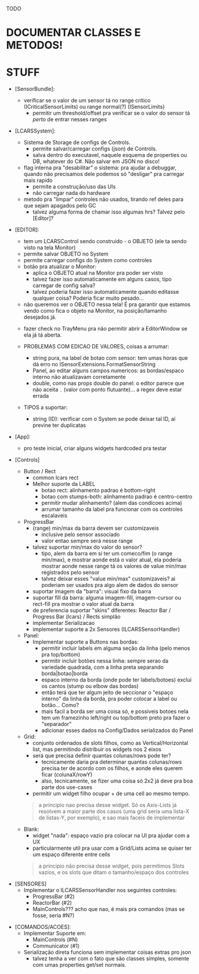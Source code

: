 TODO

# DOCUMENTAR CLASSES E METODOS!

# STUFF
- [SensorBundle]:
    - verificar se o valor de um sensor tá no range critico (ICriticalSensorLimits) ou range normal(?) (ISensorLimits)
        - permitir um threshold/offset pra verificar se o valor do sensor tá *perto* de entrar nesses ranges

- [LCARSSystem]:
    - Sistema de Storage de configs de Controls.
        - permite salvar/carregar configs (json) de Controls.
        - salva dentro do executavel, naquele esquema de properties ou DB, whatever do C#. Não salvar em JSON no disco!
    - flag interna pra "desabilitar" o sistema: pra ajudar a debuggar, quando não precisamos dele podemos só "desligar" pra carregar mais rapido
        * permite a construção/uso das UIs
        * não carregar nada do hardware
    - metodo pra "limpar" controles não usados, tirando ref deles para que sejam apagados pelo GC
        - talvez alguma forma de chamar isso algumas hrs? Talvez pelo [Editor]?

- [EDITOR]:
    - tem um LCARSControl sendo construido - o OBJETO (ele ta sendo visto na tela Monitor)
    - permite salvar OBJETO no System
    - permite carregar configs do System como controles
    - botão pra atualizar o Monitor:
        - aplica o OBJETO atual na Monitor pra poder ser visto
        - talvez fazer isso automaticamente em alguns casos, tipo carregar de config salva?
        + talvez poderia fazer isso automaticamente quando editasse qualquer coisa? Poderia ficar muito pesado...
    * não queremos ver o OBJETO nessa tela! É pra garantir que estamos vendo como fica o objeto na Monitor, na posição/tamanho desejados já.
    - fazer check no TrayMenu pra não permitir abrir a EditorWindow se ela já tá aberta.
    - PROBLEMAS COM EDICAO DE VALORES, coisas a arrumar:
        - string pura, na label de botao com sensor: tem umas horas que dá erro no ISensorExtensions.FormatSensorString
        - Panel, ao editar alguns campos numericos: as bordas/espaco interno não atualizavam corretamente
        - double, como nas props double do panel: o editor parece que não aceita `.` (valor com ponto flutuante)... a regex deve estar errada

    - TIPOS a suportar:
        - string (ID): verificar com o System se pode deixar tal ID, ai previne ter duplicatas

- [App]:
    - pro teste inicial, criar alguns widgets hardcoded pra testar

- [Controls]
    - Button / Rect
        * common lcars rect
        - Melhor suporte da LABEL
            - botao rect: alinhamento padrao é bottom-right
            - botao com stumps-both: alinhamento padrao é centro-centro
            - permitir mudar alinhamento? (alem das condicoes acima)
            - arrumar tamanho da label pra funcionar com os controles escalaveis
    - ProgressBar
        - (range) min/max da barra devem ser customizaveis
            - inclusive pelo sensor associado
            - valor entao sempre será nesse range
        - talvez suportar min/max do valor do sensor?
            - tipo, alem da barra em si ter um comeco/fim (o range min/max), e mostrar aonde está o valor atual, ela poderia mostrar
              aonde nesse range tá os valores de value min/max registrados pelo sensor
            - talvez deixar esses "value min/max" customizaveis? ai poderiam ser usados pra algo alem de dados do sensor
        - suportar imagem da "barra": visual fixo da barra
        - suportar fill da barra: alguma imagem-fill, imagem-cursor ou rect-fill pra mostrar o valor atual da barra
        - de preferencia suportar "skins" diferentes: Reactor Bar / Progress Bar (lcars) / Rects simplão
        - implementar Serializacao
        - implementar suporte a 2x Sensores (ILCARSSensorHandler)
    - Panel:
        - Implementar suporte a Buttons nas bordas:
            - permitir incluir labels em alguma seção da linha (pelo menos pra top/bottom)
            - permitir incluir botões nessa linha: sempre serao da variedade quadrada, com a linha preta separando borda|botao|borda
            * espaco interno da borda (onde pode ter labels/botoes) exclui os cantos (stump ou elbow das bordas)
            * então terá que ter algum jeito de seccionar o "espaço interno" da linha da borda, pra poder colocar a label ou botão... Como?
            * mais facil a borda ser uma coisa só, e possiveis botoes nela tem um framezinho left/right ou top/bottom preto pra fazer o "separador"
            - adicionar esses dados na Config/Dados serializados do Panel
    - Grid:
        - conjunto ordenados de slots filhos, como as Vertical/Horizontal list, mas permitindo distribuir os widgets nos 2 eixos
        - será que precisa definir quantas colunas/rows pode ter?
            - tecnicamente daria pra determinar quantas colunas/rows precisa ter de acordo com os filhos, e aonde eles querem ficar (colunaX/rowY)
            - also, tecnicamente, se fizer uma coisa só 2x2 já deve pra boa parte dos use-cases
        - permitir um widget filho ocupar + de uma cell ao mesmo tempo.
        > a principio nao precisa desse widget. Só os Axis-Lists já resolvem a maior parte dos casos (uma grid seria uma lista-X de listas-Y, por exemplo), e sao mais faceis de implementar
    - Blank:
        - widget "nada": espaço vazio pra colocar na UI pra ajudar com a UX
        - particularmente util pra usar com a Grid/Lists acima se quiser ter um espaço diferente entre cells
        > a principio não precisa desse widget, pois permitimos Slots vazios, e os slots que ditam o tamanho/espaço dos controles


+ [SENSORES]
    - Implementar o ILCARSSensorHandler nos seguintes controles:
        - ProgressBar (#2)
        - ReactorBar (#2)
        - MainControls??? acho que nao, é mais pra comandos (mas se fosse, seria #N?)

* [COMANDOS/ACOES]:
    - Implementar Suporte em:
        - MainControls (#N)
        - Communicator (#1)
    * Serialização direta funciona sem implementar coisas extras pro json
        * talvez tenha a ver com o fato que são classes simples, somente com umas properties get/set normais.
